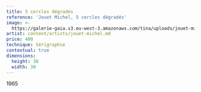 ```yaml
---
title: 5 cercles dégradés
reference: 'Jouet Michel, 5 cercles dégradés'
image: >-
  https://galerie-gaia.s3.eu-west-3.amazonaws.com/tina/uploads/jouet-michel/galerie-gaia-joeut-michel-5-cercles-degrades.jpg
artist: content/artists/jouet-michel.md
price: 400
technique: Sérigraphie
contextual: true
dimensions:
  height: 30
  width: 30
---
```


1965
